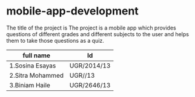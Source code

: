 # mobile-app-development
The title of the project is
The project is a mobile app which provides questions of different grades and different subjects to the user and helps them to take those questions as a quiz.

full name       | Id
--------------- |----------
1.Sosina Esayas | UGR/2014/13
2.Sitra Mohammed|UGR//13
3.Biniam Haile  |UGR/2646/13 
